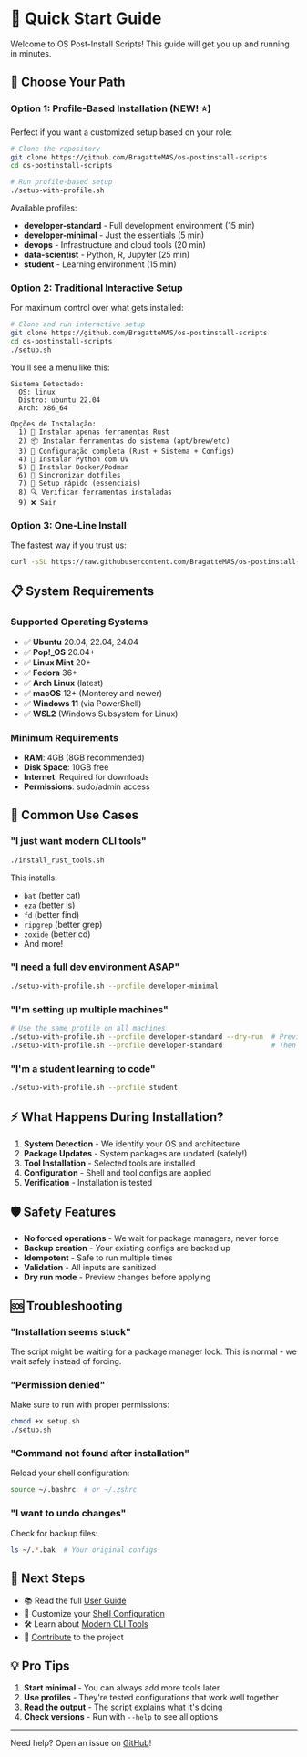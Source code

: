 # 🚀 Quick Start Guide

Welcome to OS Post-Install Scripts! This guide will get you up and running in minutes.

## 🎯 Choose Your Path

### Option 1: Profile-Based Installation (NEW! ⭐)

Perfect if you want a customized setup based on your role:

```bash
# Clone the repository
git clone https://github.com/BragatteMAS/os-postinstall-scripts
cd os-postinstall-scripts

# Run profile-based setup
./setup-with-profile.sh
```

Available profiles:
- **developer-standard** - Full development environment (15 min)
- **developer-minimal** - Just the essentials (5 min)
- **devops** - Infrastructure and cloud tools (20 min)
- **data-scientist** - Python, R, Jupyter (25 min)
- **student** - Learning environment (15 min)

### Option 2: Traditional Interactive Setup

For maximum control over what gets installed:

```bash
# Clone and run interactive setup
git clone https://github.com/BragatteMAS/os-postinstall-scripts
cd os-postinstall-scripts
./setup.sh
```

You'll see a menu like this:
```
Sistema Detectado:
  OS: linux
  Distro: ubuntu 22.04
  Arch: x86_64

Opções de Instalação:
  1) 🦀 Instalar apenas ferramentas Rust
  2) 📦 Instalar ferramentas do sistema (apt/brew/etc)
  3) 🔧 Configuração completa (Rust + Sistema + Configs)
  4) 🐍 Instalar Python com UV
  5) 🐳 Instalar Docker/Podman
  6) 📁 Sincronizar dotfiles
  7) 🏃 Setup rápido (essenciais)
  8) 🔍 Verificar ferramentas instaladas
  9) ❌ Sair
```

### Option 3: One-Line Install

The fastest way if you trust us:

```bash
curl -sSL https://raw.githubusercontent.com/BragatteMAS/os-postinstall-scripts/main/setup.sh | bash
```

## 📋 System Requirements

### Supported Operating Systems
- ✅ **Ubuntu** 20.04, 22.04, 24.04
- ✅ **Pop!_OS** 20.04+
- ✅ **Linux Mint** 20+
- ✅ **Fedora** 36+
- ✅ **Arch Linux** (latest)
- ✅ **macOS** 12+ (Monterey and newer)
- ✅ **Windows 11** (via PowerShell)
- ✅ **WSL2** (Windows Subsystem for Linux)

### Minimum Requirements
- **RAM**: 4GB (8GB recommended)
- **Disk Space**: 10GB free
- **Internet**: Required for downloads
- **Permissions**: sudo/admin access

## 🎯 Common Use Cases

### "I just want modern CLI tools"
```bash
./install_rust_tools.sh
```

This installs:
- `bat` (better cat)
- `eza` (better ls)
- `fd` (better find)
- `ripgrep` (better grep)
- `zoxide` (better cd)
- And more!

### "I need a full dev environment ASAP"
```bash
./setup-with-profile.sh --profile developer-minimal
```

### "I'm setting up multiple machines"
```bash
# Use the same profile on all machines
./setup-with-profile.sh --profile developer-standard --dry-run  # Preview first
./setup-with-profile.sh --profile developer-standard            # Then install
```

### "I'm a student learning to code"
```bash
./setup-with-profile.sh --profile student
```

## ⚡ What Happens During Installation?

1. **System Detection** - We identify your OS and architecture
2. **Package Updates** - System packages are updated (safely!)
3. **Tool Installation** - Selected tools are installed
4. **Configuration** - Shell and tool configs are applied
5. **Verification** - Installation is tested

## 🛡️ Safety Features

- **No forced operations** - We wait for package managers, never force
- **Backup creation** - Your existing configs are backed up
- **Idempotent** - Safe to run multiple times
- **Validation** - All inputs are sanitized
- **Dry run mode** - Preview changes before applying

## 🆘 Troubleshooting

### "Installation seems stuck"
The script might be waiting for a package manager lock. This is normal - we wait safely instead of forcing.

### "Permission denied"
Make sure to run with proper permissions:
```bash
chmod +x setup.sh
./setup.sh
```

### "Command not found after installation"
Reload your shell configuration:
```bash
source ~/.bashrc  # or ~/.zshrc
```

### "I want to undo changes"
Check for backup files:
```bash
ls ~/.*.bak  # Your original configs
```

## 📖 Next Steps

- 📚 Read the full [User Guide](user-guide.md)
- 🎨 Customize your [Shell Configuration](shell-customization.md)
- 🛠️ Learn about [Modern CLI Tools](modern-cli-tools.md)
- 🤝 [Contribute](../CONTRIBUTING.md) to the project

## 💡 Pro Tips

1. **Start minimal** - You can always add more tools later
2. **Use profiles** - They're tested configurations that work well together
3. **Read the output** - The script explains what it's doing
4. **Check versions** - Run with `--help` to see all options

---

Need help? Open an issue on [GitHub](https://github.com/BragatteMAS/os-postinstall-scripts/issues)!